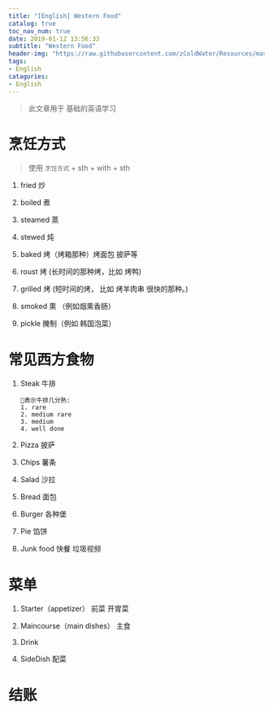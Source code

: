 ```yaml
---
title: "[English] Western Food"
catalog: true
toc_nav_num: true
date: 2019-01-12 13:56:33
subtitle: "Western Food"
header-img: "https://raw.githubusercontent.com/zColdWater/Resources/master/Images/city-593145.jpg"
tags:
- English
catagories:
- English
---
```


> 此文章用于 基础的英语学习

烹饪方式
=======
> 使用 `烹饪方式` + sth + with + sth

1. fried 炒

2. boiled 煮

3. steamed 蒸  

4. stewed 炖

5. baked 烤（烤箱那种）烤面包 披萨等

6. roust 烤 (长时间的那种烤，比如 烤鸭)

7. grilled 烤 (短时间的烤， 比如 烤羊肉串 很快的那种。)

8. smoked 熏 （例如烟熏香肠）

9. pickle 腌制（例如 韩国泡菜）



常见西方食物
=======

1. Steak 牛排
    ```
    表示牛排几分熟:
    1. rare 
    2. medium rare
    3. medium
    4. well done
    ```

2. Pizza 披萨

3. Chips 薯条

4. Salad 沙拉

5. Bread 面包

6. Burger 各种堡

7. Pie 馅饼

8. Junk food 快餐 垃圾视频 


菜单
=======

1. Starter（appetizer） 前菜 开胃菜

2. Maincourse（main dishes） 主食 

3. Drink

4. SideDish 配菜 

结账
=======


